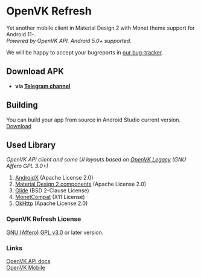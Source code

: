 # OpenVK Refresh
Yet another mobile client in Material Design 2 with Monet theme support for Android 11-.\
_Powered by OpenVK API. Android 5.0+ supported._

We will be happy to accept your bugreports in [our bug-tracker](https://github.com/orgs/openvk/projects/1).

## Download APK
* **via [Telegram channel](https://t.me/+nPLHBZqAsFlhYmIy)**

## Building
You can build your app from source in Android Studio current version. [Download](https://developer.android.com/studio)

## Used Library
_OpenVK API client and some UI layouts based on [OpenVK Legacy](https://github.com/openvk/mobile-android-legacy) (GNU Affero GPL 3.0+)_

1. [AndroidX](https://developer.android.com/jetpack/androidx) (Apache License 2.0)
2. [Material Design 2 components](https://m2.material.io) (Apache License 2.0)
3. [Glide](https://bumptech.github.io/glide/) (BSD 2-Clause License)
4. [MonetCompat](https://github.com/KieronQuinn/MonetCompat) (X11 License)
5. [OkHttp](https://square.github.io/okhttp/) (Apache License 2.0)

### OpenVK Refresh License
[GNU (Affero) GPL v3.0](https://github.com/openvk/mobile-android-refresh/blob/main/COPYING) or later version.

### Links
[OpenVK API docs](https://docs.openvk.su/openvk_engine/api/description/)\
[OpenVK Mobile](https://openvk.uk/app)
